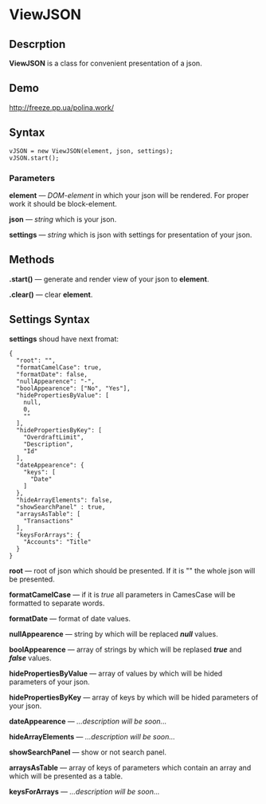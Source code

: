 # ViewJSON

## Descrption

**ViewJSON** is a class for convenient presentation of a json.

## Demo

http://freeze.pp.ua/polina.work/

## Syntax

```
vJSON = new ViewJSON(element, json, settings);
vJSON.start();
```

### Parameters

**element** — _DOM-element_ in which your json will be rendered. For proper work it should be block-element.

**json** — _string_ which is your json.

**settings** — _string_ which is json with settings for presentation of your json.

## Methods

**.start()** — generate and render view of your json to **element**.

**.clear()** — clear **element**.

## Settings Syntax

**settings** shoud have next fromat:

```
{
  "root": "",
  "formatCamelCase": true,
  "formatDate": false,
  "nullAppearence": "-",
  "boolAppearence": ["No", "Yes"],
  "hidePropertiesByValue": [
    null,
    0,
    ""
  ],
  "hidePropertiesByKey": [
    "OverdraftLimit",
    "Description",
    "Id"
  ],
  "dateAppearence": {
    "keys": [
      "Date"
    ]
  },
  "hideArrayElements": false,
  "showSearchPanel" : true,
  "arraysAsTable": [
    "Transactions"
  ],
  "keysForArrays": {
    "Accounts": "Title"
  }
}
```

**root** — root of json which should be presented. If it is "" the whole json will be presented.

**formatCamelCase** — if it is _true_ all parameters in CamesCase will be formatted to separate words.

**formatDate** — format of date values.

**nullAppearence** — string by which will be replaced **_null_** values.

**boolAppearence** — array of strings by which will be replased **_true_** and **_false_** values.

**hidePropertiesByValue** — array of values by which will be hided parameters of your json.

**hidePropertiesByKey** — array of keys by which will be hided parameters of your json.

**dateAppearence** — _...description will be soon..._

**hideArrayElements** — _...description will be soon..._

**showSearchPanel** — show or not search panel.

**arraysAsTable** — array of keys of parameters which contain an array and which will be presented as a table.

**keysForArrays** — _...description will be soon..._
